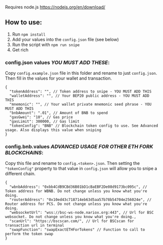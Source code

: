 Requires node.js https://nodejs.org/en/download/

## How to use:

1. Run `npm install`
1. Add your values into the `config.json` file (see below)
1. Run the script with `npm run snipe`
1. Get rich

### config.json values _YOU MUST ADD THESE_:

Copy `config.example.json` file in this folder and rename to just `config.json`. Then fill in the values for your wallet and transaction.

```jsonc
{
  "tokenAddress": "", // Token address to snipe - YOU MUST ADD THIS
  "walletAddress": "", // Your BEP20 public address - YOU MUST ADD THIS
  "mnemonic": "", // Your wallet private mnemonic seed phrase - YOU MUST ADD THIS
  "bnbAmount": ".01", // Amount of BNB to spend
  "gasGwei": "10", // Gas price
  "gasLimit": 300000, // Gas limit
  "tokenConfig": "BNB" // Blockchain token config to use. See Advanced usage. Also displays this value when sniping
}
```

### config.bnb.values _ADVANCED USAGE FOR OTHER ETH FORK BLOCKCHAINS_:

Copy this file and rename to `config.<token>.json`. Then setting the `"tokenConfig"` property to that value in `config.json` will allow you to snipe a different chain.

```jsonc
{
  "wbnbAddress": "0xbb4CdB9CBd36B01bD1cBaEBF2De08d9173bc095c", // Token address for WBNB. Do not change unless you know what you're doing.
  "routerAddress": "0x10ed43c718714eb63d5aa57b78b54704e256024e", // Router address for PCS. Do not change unless you know what you're doing.
  "websocketUrl": "wss://bsc-ws-node.nariox.org:443", // Url for BSC websocket. Do not change unless you know what you're doing.,
  "scanUrl": "https://bscscan.com/", // Url for BSCscan for transaction url in terminal
  "swapFunction": "swapExactETHForTokens" // Function to call to perform the token swap
}
```
